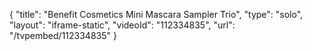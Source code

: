 {
    "title": "Benefit Cosmetics Mini Mascara Sampler Trio",
    "type": "solo",
    "layout": "iframe-static",
    "videoId": "112334835",
    "url": "\/tvpembed\/112334835"
}